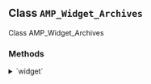 ## Class `AMP_Widget_Archives`

Class AMP_Widget_Archives

### Methods
<details>
<summary>`widget`</summary>

```php
public widget( $args, $instance )
```

Echoes the markup of the widget.

Mainly copied from WP_Widget_Archives::widget() Changes include: An id for the &lt;form&gt;. More escaping. The dropdown is now filtered with &#039;wp_dropdown_cats.&#039; This enables adding an &#039;on&#039; attribute, with the id of the form. So changing the dropdown value will redirect to the category page, with valid AMP.


</details>
